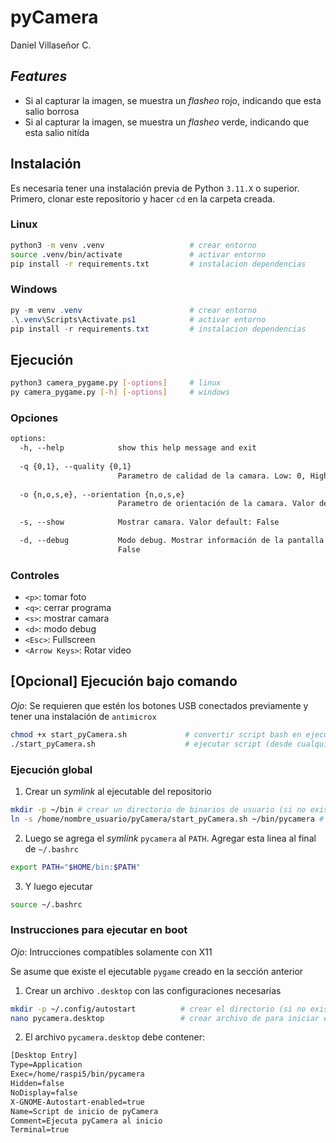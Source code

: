 # pyCamera

Daniel Villaseñor C.

## _Features_

- Si al capturar la imagen, se muestra un _flasheo_ rojo, indicando que esta salio borrosa
- Si al capturar la imagen, se muestra un _flasheo_ verde, indicando que esta salio nitída

## Instalación

Es necesaria tener una instalación previa de Python `3.11.X` o superior.
Primero, clonar este repositorio y hacer `cd` en la carpeta creada.

### Linux

```bash
python3 -m venv .venv                   # crear entorno
source .venv/bin/activate               # activar entorno
pip install -r requirements.txt         # instalacion dependencias
```

### Windows

```powershell
py -m venv .venv                        # crear entorno
.\.venv\Scripts\Activate.ps1            # activar entorno
pip install -r requirements.txt         # instalacion dependencias
```

## Ejecución

```bash
python3 camera_pygame.py [-options]     # linux
py camera_pygame.py [-h] [-options]     # windows
```

### Opciones

```txt
options:
  -h, --help            show this help message and exit
  
  -q {0,1}, --quality {0,1}
                        Parametro de calidad de la camara. Low: 0, High: 1. Valor default: 0
  
  -o {n,o,s,e}, --orientation {n,o,s,e}
                        Parametro de orientación de la camara. Valor default: n (norte)   
  
  -s, --show            Mostrar camara. Valor default: False

  -d, --debug           Modo debug. Mostrar información de la pantalla (controles y variables). Valor default:
                        False
```

### Controles

- `<p>`: tomar foto
- `<q>`: cerrar programa
- `<s>`: mostrar camara
- `<d>`: modo debug
- `<Esc>`: Fullscreen
- `<Arrow Keys>`: Rotar video

## [Opcional] Ejecución bajo comando

*Ojo*: Se requieren que estén los botones USB conectados previamente y tener una instalación de `antimicrox`

```bash
chmod +x start_pyCamera.sh             # convertir script bash en ejecutable
./start_pyCamera.sh                    # ejecutar script (desde cualquier lugar)
```

### Ejecución global

1. Crear un _symlink_ al ejecutable del repositorio

```bash
mkdir -p ~/bin # crear un directorio de binarios de usuario (si no existe)
ln -s /home/nombre_usuario/pyCamera/start_pyCamera.sh ~/bin/pycamera # crear un symlink al ejecutable original
```

2. Luego se agrega el _symlink_ `pycamera` al `PATH`. Agregar esta linea al final de `~/.bashrc`
```bash
export PATH="$HOME/bin:$PATH"
```

3. Y luego ejecutar
```bash
source ~/.bashrc
```

### Instrucciones para ejecutar en boot
_Ojo_: Intrucciones compatibles solamente con X11

Se asume que existe el ejecutable `pygame` creado en la sección anterior

1. Crear un archivo `.desktop` con las configuraciones necesarias

```bash
mkdir -p ~/.config/autostart          # crear el directorio (si no existe)
nano pycamera.desktop                 # crear archivo de para iniciar en el escritorio
```

2. El archivo `pycamera.desktop` debe contener:

```txt
[Desktop Entry]
Type=Application
Exec=/home/raspi5/bin/pycamera
Hidden=false
NoDisplay=false
X-GNOME-Autostart-enabled=true
Name=Script de inicio de pyCamera
Comment=Ejecuta pyCamera al inicio
Terminal=true
```
